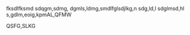 fksdlfksmd
sdqgm,sdmg,
dgmls,ldmg,smdlfglsdjlkg,n
sdg,ld,l
sdglmsd,hl
s,gdlm,eoig,kpmAL,QFMW

QSFG,SLKG

